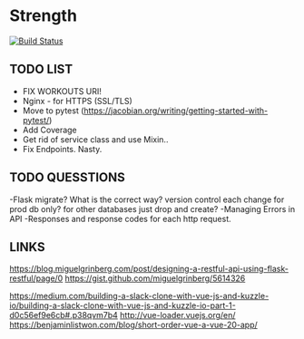 # Strength

[![Build Status](https://travis-ci.com/SeanBE/strength.svg?token=YwoffpzcxpVgFc4sk6nY&branch=master)](https://travis-ci.com/SeanBE/strength)

## TODO LIST

- FIX WORKOUTS URI!
- Nginx - for HTTPS (SSL/TLS)
- Move to pytest (<https://jacobian.org/writing/getting-started-with-pytest/>)
- Add Coverage
- Get rid of service class and use Mixin..
- Fix Endpoints. Nasty.

## TODO QUESSTIONS
-Flask migrate? What is the correct way? version control each change for prod db only? for other databases just drop and create?
-Managing Errors in API
-Responses and response codes for each http request.

## LINKS
<https://blog.miguelgrinberg.com/post/designing-a-restful-api-using-flask-restful/page/0> <https://gist.github.com/miguelgrinberg/5614326>

https://medium.com/building-a-slack-clone-with-vue-js-and-kuzzle-io/building-a-slack-clone-with-vue-js-and-kuzzle-io-part-1-d0c56ef9e6cb#.p38qvm7b4
http://vue-loader.vuejs.org/en/
https://benjaminlistwon.com/blog/short-order-vue-a-vue-20-app/
